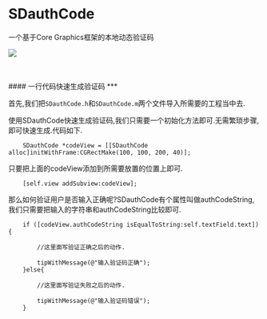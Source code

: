 # SDauthCode
一个基于Core Graphics框架的本地动态验证码

![](http://upload-images.jianshu.io/upload_images/1396375-8f08828b1495f341.gif?imageMogr2/auto-orient/strip)

</br>
</br>
#### 一行代码快速生成验证码
***



首先,我们把```SDauthCode.h```和```SDauthCode.m```两个文件导入所需要的工程当中去.




使用SDauthCode快速生成验证码,我们只需要一个初始化方法即可.无需繁琐步骤,即可快速生成.代码如下.




```
    SDauthCode *codeView = [[SDauthCode alloc]initWithFrame:CGRectMake(100, 100, 200, 40)];

```



只要把上面的codeView添加到所需要放置的位置上即可.

```
    [self.view addSubview:codeView];

```


那么如何验证用户是否输入正确呢?SDauthCode有个属性叫做authCodeString,我们只需要把输入的字符串和authCodeString比较即可.
```
    if ([codeView.authCodeString isEqualToString:self.textField.text]) {
        
        //这里面写验证正确之后的动作.

        tipWithMessage(@"输入验证码正确");
    }else{
        
        //这里面写验证失败之后的动作.

        tipWithMessage(@"输入验证码错误");
    }
```

